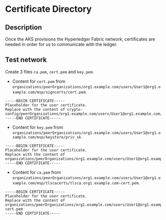 # Certificate Directory

## Description

Once the AKS provisions the Hyperledger Fabric network, certificates are needed in order for us to communicate with the
ledger.

## Test network

Create 3 files `ca.pem`, `cert.pem` and `key.pem`.

- Content for `cert.pem` from `organizations/peerOrganizations/org1.example.com/users/User1@org1.example.com/msp/signcerts/cert.pem`.

```text
-----BEGIN CERTIFICATE-----
Placeholder for the user certificate.
Replace with the content of crypto-config/peerOrganizations/org1.example.com/users/User1@org1.example.com/msp/signcerts/cert.pem
-----END CERTIFICATE-----
```

- Content for `key.pem` from `organizations/peerOrganizations/org1.example.com/users/User1@org1.example.com/msp/keystore/priv_sk`

```text
-----BEGIN CERTIFICATE-----
Placeholder for the user certificate.
Replace with the content of organizations/peerOrganizations/org1.example.com/users/User1@org1.example.com/msp/keystore/priv_sk
-----END CERTIFICATE-----
```

- Content for `ca.pem` from `organizations/peerOrganizations/org1.example.com/users/User1@org1.example.com/msp/tlscacerts/tlsca.org1.example.com-cert.pem`.

```text
-----BEGIN CERTIFICATE-----
Placeholder for the user certificate.
Replace with the content of organizations/peerOrganizations/org1.example.com/users/User1@org1.example.com/msp/tlscacerts/tlsca.org1.example.com-cert.pem
-----END CERTIFICATE-----
```
